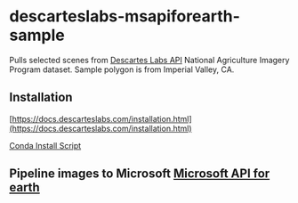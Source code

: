 # descarteslabs-msapiforearth-sample
Pulls selected scenes from [Descartes Labs API](https://github.com/descarteslabs/descarteslabs-python) National Agriculture Imagery Program dataset. Sample polygon is from Imperial Valley, CA.

## Installation
[https://docs.descarteslabs.com/installation.html](https://docs.descarteslabs.com/installation.html)

[Conda Install Script](setup.sh)

## Pipeline images to Microsoft [Microsoft API for earth](https://aiforearth.portal.azure-api.net/docs/services/)
